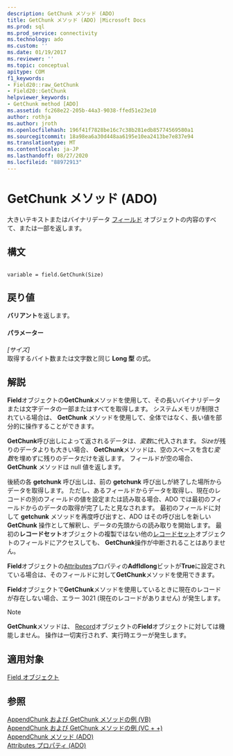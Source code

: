```yaml
---
description: GetChunk メソッド (ADO)
title: GetChunk メソッド (ADO) |Microsoft Docs
ms.prod: sql
ms.prod_service: connectivity
ms.technology: ado
ms.custom: ''
ms.date: 01/19/2017
ms.reviewer: ''
ms.topic: conceptual
apitype: COM
f1_keywords:
- Field20::raw_GetChunk
- Field20::GetChunk
helpviewer_keywords:
- GetChunk method [ADO]
ms.assetid: fc268e22-205b-44a3-9038-ffed51e23e10
author: rothja
ms.author: jroth
ms.openlocfilehash: 196f41f7828be16c7c38b281edb85774569580a1
ms.sourcegitcommit: 18a98ea6a30d448aa6195e10ea2413be7e837e94
ms.translationtype: MT
ms.contentlocale: ja-JP
ms.lasthandoff: 08/27/2020
ms.locfileid: "88972913"
---
```

# <a name="getchunk-method-ado"></a>GetChunk メソッド (ADO)
大きいテキストまたはバイナリデータ [フィールド](./field-object.md) オブジェクトの内容のすべて、または一部を返します。  
  
## <a name="syntax"></a>構文  
  
```  
  
variable = field.GetChunk(Size)  
```  
  
## <a name="return-value"></a>戻り値  
 **バリアント**を返します。  
  
#### <a name="parameters"></a>パラメーター  
 *[サイズ]*  
 取得するバイト数または文字数と同じ **Long 型** の式。  
  
## <a name="remarks"></a>解説  
 **Field**オブジェクトの**GetChunk**メソッドを使用して、その長いバイナリデータまたは文字データの一部またはすべてを取得します。 システムメモリが制限されている場合は、 **GetChunk** メソッドを使用して、全体ではなく、長い値を部分的に操作することができます。  
  
 **GetChunk**呼び出しによって返されるデータは、*変数*に代入されます。 *Size*が残りのデータよりも大きい場合、 **GetChunk**メソッドは、空のスペースを含む*変数*を埋めずに残りのデータだけを返します。 フィールドが空の場合、 **GetChunk** メソッドは null 値を返します。  
  
 後続の各 **getchunk** 呼び出しは、前の **getchunk** 呼び出しが終了した場所からデータを取得します。 ただし、あるフィールドからデータを取得し、現在のレコードの別のフィールドの値を設定または読み取る場合、ADO では最初のフィールドからのデータの取得が完了したと見なされます。 最初のフィールドに対して **getchunk** メソッドを再度呼び出すと、ADO はその呼び出しを新しい **GetChunk** 操作として解釈し、データの先頭からの読み取りを開始します。 最初の**レコードセット**オブジェクトの複製ではない他の[レコードセット](./recordset-object-ado.md)オブジェクトのフィールドにアクセスしても、 **GetChunk**操作が中断されることはありません。  
  
 **Field**オブジェクトの[Attributes](./attributes-property-ado.md)プロパティの**Adfldlong**ビットが**True**に設定されている場合は、そのフィールドに対して**GetChunk**メソッドを使用できます。  
  
 **Field**オブジェクトで**GetChunk**メソッドを使用しているときに現在のレコードが存在しない場合、エラー 3021 (現在のレコードがありません) が発生します。  
  
> [!NOTE]
>  **GetChunk**メソッドは、 [Record](./record-object-ado.md)オブジェクトの**Field**オブジェクトに対しては機能しません。 操作は一切実行されず、実行時エラーが発生します。  
  
## <a name="applies-to"></a>適用対象  
 [Field オブジェクト](./field-object.md)  
  
## <a name="see-also"></a>参照  
 [AppendChunk および GetChunk メソッドの例 (VB)](./appendchunk-and-getchunk-methods-example-vb.md)   
 [AppendChunk および GetChunk メソッドの例 (VC + +)](./appendchunk-and-getchunk-methods-example-vc.md)   
 [AppendChunk メソッド (ADO)](./appendchunk-method-ado.md)   
 [Attributes プロパティ (ADO)](./attributes-property-ado.md)